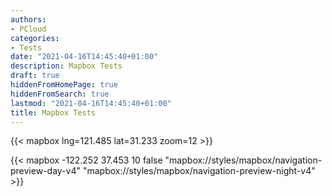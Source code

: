 ```yaml
---
authors:
- PCloud
categories:
- Tests
date: "2021-04-16T14:45:40+01:00"
description: Mapbox Tests
draft: true
hiddenFromHomePage: true
hiddenFromSearch: true
lastmod: "2021-04-16T14:45:40+01:00"
title: Mapbox Tests
---
```


<!--more-->
{{< mapbox lng=121.485 lat=31.233 zoom=12 >}}

{{< mapbox -122.252 37.453 10 false "mapbox://styles/mapbox/navigation-preview-day-v4" "mapbox://styles/mapbox/navigation-preview-night-v4" >}}

